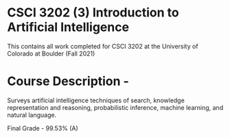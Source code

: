 # CSCI 3202 (3) Introduction to Artificial Intelligence
This contains all work completed for CSCI 3202 at the University of Colorado at Boulder (Fall 2021)

# Course Description -
Surveys artificial intelligence techniques of search, knowledge representation and reasoning, probabilistic inference, machine learning, and natural language.

Final Grade - 99.53% (A)
